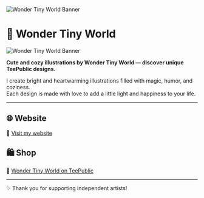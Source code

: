 ![Wonder Tiny World Banner](https://ikterna.github.io/wondertinyworld/banner.jpg)
# 🌟 Wonder Tiny World

![Wonder Tiny World Banner](https://ikterna.github.io/wondertinyworld/твій_банер.jpg)

**Cute and cozy illustrations by Wonder Tiny World — discover unique TeePublic designs.**  

I create bright and heartwarming illustrations filled with magic, humor, and coziness.  
Each design is made with love to add a little light and happiness to your life.  

---

## 🌐 Website
🔗 [Visit my website](https://ikterna.github.io/wondertinyworld/)

## 🛍 Shop
🎨 [Wonder Tiny World on TeePublic](https://www.teepublic.com/user/wondertinyworld)

---

✨ Thank you for supporting independent artists!
